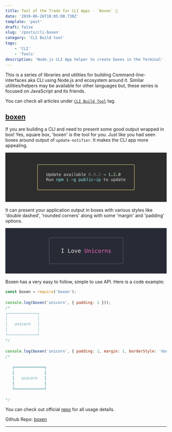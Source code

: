 ```yaml
---
title: Tool of the Trade for CLI Apps - `Boxen` 🔲
date: '2019-06-26T18:05:00.738Z'
template: 'post'
draft: false
slug: '/posts/cli-boxen'
category: 'CLI Build tool'
tags:
    - 'CLI'
    - 'Tools'
description: 'Node.js CLI App helper to create boxes in the Terminal'
---
```


This is a series of libraries and utilities for building Command-line-interfaces aka CLI using Node.js and ecosystem around it. Similar utilities/helpers may be available for other languages but, these series is focused on JavaScript and its friends.

You can check all articles under [`CLI Build Tool`](/category/cli-build-tool/) tag.

## [boxen](https://github.com/sindresorhus/boxen)

If you are building a CLI and need to present some good output wrapped in box! Yes, square box, 'boxen' is the tool for you. Just like you had seen boxes around output of `update-notifier`. It makes the CLI app more appealing.

![Screenshot](./updatenotifier.png)

It can present your application output in boxes with various styles like 'double dashed', 'rounded corners' along with some 'margin' and 'padding' options.

![Screenshot](./boxen.png)

Boxen has a very easy to follow, simple to use API. Here is a code example:

```javascript
const boxen = require('boxen');

console.log(boxen('unicorn', { padding: 1 }));
/*
┌─────────────┐
│             │
│   unicorn   │
│             │
└─────────────┘
*/

console.log(boxen('unicorn', { padding: 1, margin: 1, borderStyle: 'double' }));
/*

   ╔═════════════╗
   ║             ║
   ║   unicorn   ║
   ║             ║
   ╚═════════════╝

*/
```

You can check out official [repo](https://github.com/sindresorhus/boxen) for all usage details.

Github Repo: [boxen](https://github.com/sindresorhus/boxen)

---
